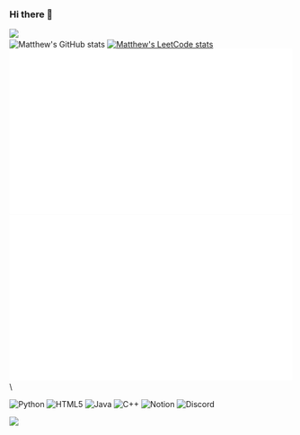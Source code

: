 ### Hi there 👋

![](http://github-profile-summary-cards.vercel.app/api/cards/profile-details?username=Matthew-HMS&theme=radical)\
![Matthew's GitHub stats](https://github-readme-stats.vercel.app/api?username=Matthew-HMS&show_icons=true&theme=dracula)
[![Matthew's LeetCode stats](https://leetcode-stats-six.vercel.app/?username=imsho&theme=dark)](https://github.com/imsho/leetcode-stats)\
![](https://github.com/Matthew-HMS/github-stats-transparent/blob/output/generated/overview.svg)
![](https://github.com/Matthew-HMS/github-stats-transparent/blob/output/generated/languages.svg)\


![Python](https://img.shields.io/badge/python-3670A0?style=for-the-badge&logo=python&logoColor=ffdd54)
![HTML5](https://img.shields.io/badge/html5-%23E34F26.svg?style=for-the-badge&logo=html5&logoColor=white)
![Java](https://img.shields.io/badge/java-%23ED8B00.svg?style=for-the-badge&logo=openjdk&logoColor=white)
![C++](https://img.shields.io/badge/c++-%2300599C.svg?style=for-the-badge&logo=c%2B%2B&logoColor=white)
![Notion](https://img.shields.io/badge/Notion-%23000000.svg?style=for-the-badge&logo=notion&logoColor=white)
![Discord](https://img.shields.io/badge/Discord-%235865F2.svg?style=for-the-badge&logo=discord&logoColor=white)

![](https://komarev.com/ghpvc/?username=Matthew-HMS&color=blueviolet&style=plastic&label=Profile+Views)


<!--
**Matthew-HMS/Matthew-HMS** is a ✨ _special_ ✨ repository because its `README.md` (this file) appears on your GitHub profile.

Here are some ideas to get you started:

- 🔭 I’m currently working on ...
- 🌱 I’m currently learning ...
- 👯 I’m looking to collaborate on ...
- 🤔 I’m looking for help with ...
- 💬 Ask me about ...
- 📫 How to reach me: ...
- 😄 Pronouns: ...
- ⚡ Fun fact: ...
-->
